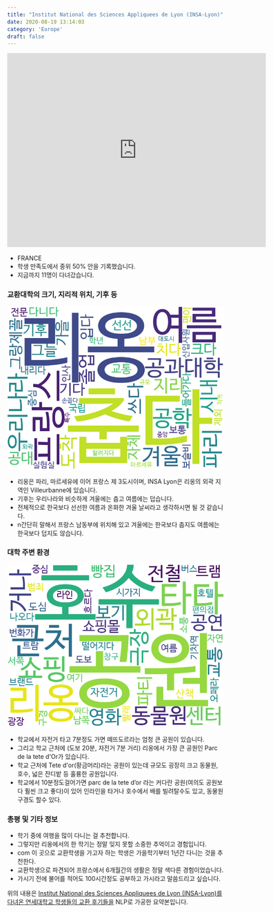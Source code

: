 ```yaml
---
title: "Institut National des Sciences Appliquees de Lyon (INSA-Lyon)"
date: 2020-08-19 13:14:03
category: 'Europe'
draft: false
---
```


<iframe
width="600"
height="450"
frameborder="0" style="border:0"
src="https://www.google.com/maps/embed/v1/place?key=AIzaSyC9e1AME-pVmWC4hBpFdu5S4dKzyepa3HQ&q=Institut+National+des+Sciences+Appliquees+de+Lyon+(INSA-Lyon)&center=45.7833244,4.8781984000000005&zoom=14" allowfullscreen>
</iframe>

* FRANCE
* 학생 만족도에서 중위 50% 안을 기록했습니다.
* 지금까지 11명이 다녀갔습니다. 

### 교환대학의 크기, 지리적 위치, 기후 등

![gen_info-WordCloud](../univ_wordclouds_okt/gen_info/FR000009_gen_info_okt.png)

* 리옹은 파리, 마르세유에 이어 프랑스 제 3도시이며, INSA Lyon은 리옹의 외곽 지역인 Villeurbanne에 있습니다.
* 기후는 우리나라와 비슷하게 겨울에는 춥고 여름에는 덥습니다.
* 전체적으로 한국보다 선선한 여름과 온화한 겨울 날씨라고 생각하시면 될 것 같습니다.
* n간단히 말해서 프랑스 남동부에 위치해 있고 겨울에는 한국보다 춥지도 여름에는 한국보다 덥지도 않습니다.


### 대학 주변 환경

![env_info-WordCloud](../univ_wordclouds_okt/env_info/FR000009_env_info_okt.png)

* 학교에서 자전거 타고 7분정도 가면 떼뜨도르라는 엄청 큰 공원이 있습니다.
* 그리고 학교 근처에 (도보 20분, 자전거 7분 거리) 리옹에서 가장 큰 공원인 Parc de la tete d'Or가 있습니다.
* 학교 근처에 Tete d'or(황금머리)라는 공원이 있는데 규모도 굉장히 크고 동물원, 호수, 넓은 잔디밭 등 훌륭한 공원입니다.
* 학교에서 10분정도걸어가면 parc de la tete d’or 라는 커다란 공원(여의도 공원보다 훨씬 크고 좋다)이 있어 인라인을 타거나 호수에서 배를 빌려탈수도 있고, 동물원구경도 할수 있다.


### 총평 및 기타 정보 
* 학기 중에 여행을 많이 다니는 걸 추천합니다.
* 그렇지만 리옹에서의 한 학기는 정말 잊지 못할 소중한 추억이고 경험입니다.
* com 이 곳으로 교환학생을 가고자 하는 학생은 가을학기부터 1년간 다니는 것을 추천한다.
* 교환학생으로 파견되어 프랑스에서 6개월간의 생활은 정말 색다른 경험이었습니다.
* 가시기 전에 불어를 적어도 100시간정도 공부하고 가시라고 말씀드리고 싶습니다.


위의 내용은 [Institut National des Sciences Appliquees de Lyon (INSA-Lyon)를 다녀온 연세대학교 학생들의 교환 후기들을](http://oia.yonsei.ac.kr/partner/expReport.asp?ucode=FR000009&bgbn=A) NLP로 가공한 요약본입니다. 
